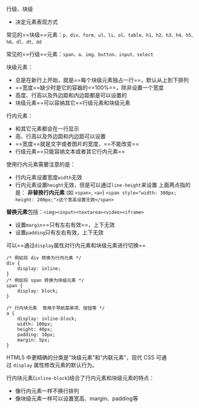 行级、块级
- 决定元素表现方式

常见的==块级==元素：`p、div、form、ul、li、ol、table、h1、h2、h3、h4、h5、h6、dl、dt、dd`

常见的==行级==元素：`span、a、img、button、input、select`

块级元素：

- 总是在新行上开始，就是==每个块级元素独占一行==，默认从上到下排列
- ==宽度==缺少时是它的容器的==100%==，除非设置一个宽度
- 高度、行高以及外边距和内边距都是可以设置的
- 块级元素==可以容纳其它==行级元素和块级元素

行内元素：

- 和其它元素都会在一行显示
- 高、行高以及外边距和内边距可以设置
- ==宽度==就是文字或者图片的宽度，==不能改变==
- 行级元素==只能容纳文本或者其它行内元素==

使用行内元素需要注意的是：

- 行内元素设置宽度`width`无效
- 行内元素设置`height`无效，但是可以通过`line-height`来设置
上面两点指的是：
**非替换行内元素**
(如 `<span>`, `<a>`)
`<span style="width: 300px; height: 200px;">这个宽高设置无效</span>`

**替换元素**包括：`<img><input><textarea><video><iframe>`

- 设置`margin`==只有左右有效==，上下无效
- 设置`padding`只有左右有效，上下无效

可以==通过`display`属性对行内元素和块级元素进行切换==
```
/* 例如将 div 转换为行内元素 */
div {
    display: inline;
}
/* 例如将 span 转换为块级元素 */
span {
    display: block;
}

/* 行内块元素  常用于导航菜单项、按钮等 */
a {
    display: inline-block;
    width: 100px;
    height: 40px;
    padding: 10px;
    margin: 5px;
}
```

HTML5 中更精确的分类是"块级元素"和"内联元素"，现代 CSS 可通过 `display` 属性修改元素的默认行为。

行内块元素(`inline-block`)结合了行内元素和块级元素的特点：

- 像行内元素一样不换行排列
- 像块级元素一样可以设置宽高、margin、padding等
